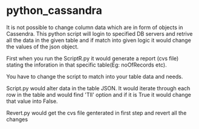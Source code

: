 # python_cassandra
It is not possible to change column data which are in form of objects in Cassendra. This python script will login to specified DB servers and retrive all the data in the given table and if match into given logic it would change the values of the json object. 

First when you run the ScriptR.py it would generate a report (cvs file) stating the inforation in that specific table(Eg: noOfRecords etc).

You have to change the script to match into your table data and needs.

Script.py would alter data in the table JSON. It would iterate through each row in the table and would find 'TII' option and if it is True it would change that value into False.

Revert.py would get the cvs file genterated in first step and revert all the changes
